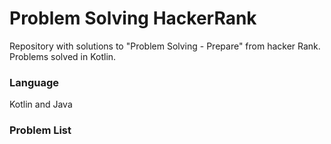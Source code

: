 # Problem Solving HackerRank

Repository with solutions to "Problem Solving - Prepare" from hacker Rank. Problems solved in Kotlin. 

### Language

Kotlin and Java

### Problem List

